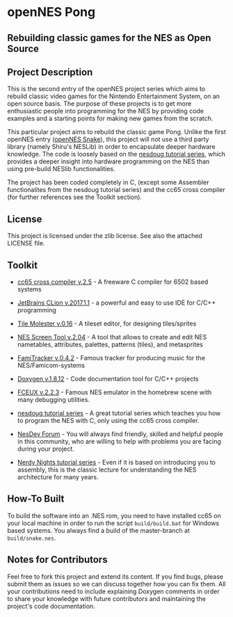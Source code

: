 # openNES Pong
## Rebuilding classic games for the NES as Open Source  

## Project Description
This is the second entry of the openNES project series which aims to rebuild classic video games for the Nintendo 
Entertainment System, on an open source basis.
The purpose of these projects is to get more enthusiastic people into programming for the NES by providing code examples
and a starting points for making new games from the scratch.



This particular project aims to rebuild the classic game Pong. Unlike the first openNES entry ([openNES Snake](https://github.com/sebastiandine/openNES-Snake)),
this project will not use a third party library (namely Shiru's NESLib) in order to encapsulate deeper hardware
knowledge. The code is loosely based on the [nesdoug tutorial series](https://nesdoug.com/), which provides a deeper insight into
hardware programming on the NES than using pre-build NESlib functionalities.

The project has been coded completely in C, (except some Assembler functionalites from the nesdoug tutorial series)
and the cc65 cross compiler (for further references see the Toolkit section).

## License
This project is licensed under the zlib license. See also the attached LICENSE file.

## Toolkit
* [cc65 cross compiler v.2.5](https://github.com/cc65/cc65) - A freeware C compiler for 6502 based systems

* [JetBrains CLion v.2017.1.1](https://www.jetbrains.com/clion/) - a powerful and easy to use IDE for C/C++ programming

* [Tile Molester v.0.16](http://www.romhacking.net/utilities/109/) - A tileset editor, for designing tiles/sprites

* [NES Screen Tool v.2.04](https://shiru.untergrund.net/software.shtml) - A tool that allows to create and edit NES nametables, attributes, palettes, patterns (tiles), and metasprites

* [FamiTracker v.0.4.2](http://famitracker.com) - Famous tracker for producing music for the NES/Famicom-systems

* [Doxygen v.1.8.12](http://www.stack.nl/~dimitri/doxygen/) - Code documentation tool for C/C++ projects

* [FCEUX v.2.2.3](http://www.fceux.com/web/home.html) - Famous NES emulator in the homebrew scene with many debugging utilities.

* [nesdoug tutorial series](https://nesdoug.com/) - A great tutorial series which teaches you how to program the NES with C, only using the cc65 cross compiler.

* [NesDev Forum](http://forums.nesdev.com/) - You will always find friendly, skilled and helpful people in this community, who are willing to help with problems you are facing during your project.

* [Nerdy Nights tutorial series](http://nintendoage.com/pub/faq/NA/index.html?load=nerdy_nights_out.html) - Even if it is based on introducing you to assembly, this is the classic lecture for understanding the NES architecture for many years.


## How-To Built
To build the software into an .NES rom, you need to have installed cc65 on your local machine in order to run the script `build/build.bat` for Windows based systems. You always find a build of the master-branch at `build/snake.nes`.

## Notes for Contributors
Feel free to fork this project and extend its content. If you find bugs, please submit them as issues so we can discuss together how you can fix them. 
All your contributions need to include explaining Doxygen comments in order to share your knowledge with future contributors and maintaining the project's code documentation.
